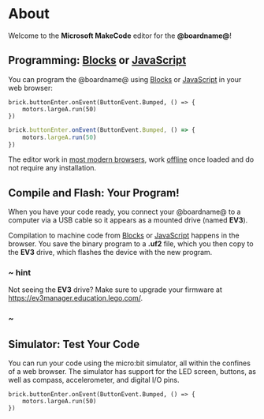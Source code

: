 # About

Welcome to the **Microsoft MakeCode** editor for the **@boardname@**!

## Programming: [Blocks](/blocks) or [JavaScript](/javascript)

You can program the @boardname@ using [Blocks](/blocks) or [JavaScript](/javascript) in your web browser:

```blocks
brick.buttonEnter.onEvent(ButtonEvent.Bumped, () => {
    motors.largeA.run(50)
})
```
```typescript
brick.buttonEnter.onEvent(ButtonEvent.Bumped, () => {
    motors.largeA.run(50)
})
```

The editor work in [most modern browsers](/browsers), work [offline](/offline) once loaded and do not require any installation. 

## Compile and Flash: Your Program!

When you have your code ready, you connect your @boardname@ to a computer via a USB cable 
so it appears as a mounted drive (named **EV3**). 

Compilation to machine code from [Blocks](/blocks) or [JavaScript](/javascript) happens in the browser. You save the binary 
program to a **.uf2** file, which you then copy to the **EV3** drive, which flashes the device with the new program.

### ~ hint

Not seeing the **EV3** drive? Make sure to upgrade your firmware at https://ev3manager.education.lego.com/.

### ~

## Simulator: Test Your Code

You can run your code using the micro:bit simulator, all within the confines of a web browser. 
The simulator has support for the LED screen, buttons, as well as compass, accelerometer, and digital I/O pins.

```sim
brick.buttonEnter.onEvent(ButtonEvent.Bumped, () => {
    motors.largeA.run(50)
})
```
